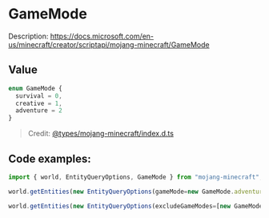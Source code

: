 # GameMode

Description: https://docs.microsoft.com/en-us/minecraft/creator/scriptapi/mojang-minecraft/GameMode

## Value

```ts
enum GameMode {
  survival = 0,
  creative = 1,
  adventure = 2
}
```

> Credit: [@types/mojang-minecraft/index.d.ts](https://github.com/DefinitelyTyped/DefinitelyTyped/blob/master/types/mojang-minecraft/index.d.ts)

## Code examples:

```js
import { world, EntityQueryOptions, GameMode } from "mojang-minecraft";

world.getEntities(new EntityQueryOptions(gameMode=new GameMode.adventure));

world.getEntities(new EntityQueryOptions(excludeGameModes=[new GameMode.survival, new GameMode.creative]));
```